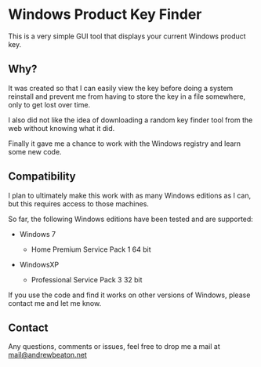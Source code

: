 # Windows Product Key Finder

This is a very simple GUI tool that displays your current Windows product key.

## Why?

It was created so that I can easily view the key before doing a system reinstall and prevent me from having to store the key in a file somewhere, only to get lost over time.

I also did not like the idea of downloading a random key finder tool from the web without knowing what it did.

Finally it gave me a chance to work with the Windows registry and learn some new code. 

## Compatibility

I plan to ultimately make this work with as many Windows editions as I can, but this requires access to those machines.

So far, the following Windows editions have been tested and are supported:

* Windows 7 
    * Home Premium Service Pack 1 64 bit
	
* WindowsXP 
    * Professional Service Pack 3 32 bit

If you use the code and find it works on other versions of Windows, please contact me and let me know.

## Contact

Any questions, comments or issues, feel free to drop me a mail at mail@andrewbeaton.net
